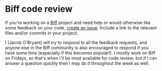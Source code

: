 # Biff code review

If you're working on a [Biff](https://biffweb.com/) project and need help or would otherwise like some feedback on your code, [create an issue](https://github.com/jacobobryant/biff-code-review/issues/new). Include a link to the relevant files and/or commits in your project.

I (Jacob O'Bryant) will try to respond to all the feedback requests, and anyone else in the Biff community is also encouraged to respond if you have some time (especially if this becomes popular!). I mostly work on Biff on Fridays, so that's when I'll be most available for code review; but if I can answer a question quickly then I may do it throughout the week as well.
